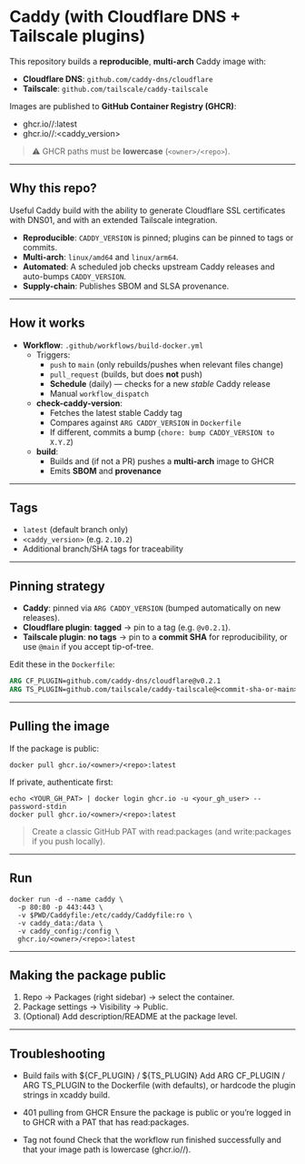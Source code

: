 # Caddy (with Cloudflare DNS + Tailscale plugins)

This repository builds a **reproducible**, **multi-arch** Caddy image with:
- **Cloudflare DNS**: `github.com/caddy-dns/cloudflare`
- **Tailscale**: `github.com/tailscale/caddy-tailscale`

Images are published to **GitHub Container Registry (GHCR)**:

- ghcr.io/<owner>/<repo>:latest
- ghcr.io/<owner>/<repo>:<caddy_version>

> ⚠️ GHCR paths must be **lowercase** (`<owner>/<repo>`).

---

## Why this repo?

Useful Caddy build with the ability to generate Cloudflare SSL certificates with DNS01, and with an extended Tailscale integration.

- **Reproducible**: `CADDY_VERSION` is pinned; plugins can be pinned to tags or commits.
- **Multi-arch**: `linux/amd64` and `linux/arm64`.
- **Automated**: A scheduled job checks upstream Caddy releases and auto-bumps `CADDY_VERSION`.
- **Supply-chain**: Publishes SBOM and SLSA provenance.

---

## How it works

- **Workflow**: `.github/workflows/build-docker.yml`
  - Triggers:
    - `push` to `main` (only rebuilds/pushes when relevant files change)
    - `pull_request` (builds, but does **not** push)
    - **Schedule** (daily) — checks for a new *stable* Caddy release
    - Manual `workflow_dispatch`
  - **check-caddy-version**:
    - Fetches the latest stable Caddy tag
    - Compares against `ARG CADDY_VERSION` in `Dockerfile`
    - If different, commits a bump (`chore: bump CADDY_VERSION to X.Y.Z`)
  - **build**:
    - Builds and (if not a PR) pushes a **multi-arch** image to GHCR
    - Emits **SBOM** and **provenance**

---

## Tags

- `latest` (default branch only)
- `<caddy_version>` (e.g. `2.10.2`)
- Additional branch/SHA tags for traceability

---

## Pinning strategy

- **Caddy**: pinned via `ARG CADDY_VERSION` (bumped automatically on new releases).
- **Cloudflare plugin**: **tagged** → pin to a tag (e.g. `@v0.2.1`).
- **Tailscale plugin**: **no tags** → pin to a **commit SHA** for reproducibility, or use `@main` if you accept tip-of-tree.

Edit these in the `Dockerfile`:

```dockerfile
ARG CF_PLUGIN=github.com/caddy-dns/cloudflare@v0.2.1
ARG TS_PLUGIN=github.com/tailscale/caddy-tailscale@<commit-sha-or-main>
```

---

## Pulling the image

If the package is public:

`docker pull ghcr.io/<owner>/<repo>:latest`

If private, authenticate first:

```
echo <YOUR_GH_PAT> | docker login ghcr.io -u <your_gh_user> --password-stdin
docker pull ghcr.io/<owner>/<repo>:latest
```

> Create a classic GitHub PAT with read:packages (and write:packages if you push locally).

---

## Run

```docker
docker run -d --name caddy \
  -p 80:80 -p 443:443 \
  -v $PWD/Caddyfile:/etc/caddy/Caddyfile:ro \
  -v caddy_data:/data \
  -v caddy_config:/config \
  ghcr.io/<owner>/<repo>:latest
```

---

## Making the package public

1. Repo → Packages (right sidebar) → select the container.
2. Package settings → Visibility → Public.
3. (Optional) Add description/README at the package level.

---

## Troubleshooting

- Build fails with ${CF_PLUGIN} / ${TS_PLUGIN}
Add ARG CF_PLUGIN / ARG TS_PLUGIN to the Dockerfile (with defaults), or hardcode the plugin strings in xcaddy build.

- 401 pulling from GHCR
Ensure the package is public or you’re logged in to GHCR with a PAT that has read:packages.

- Tag not found
Check that the workflow run finished successfully and that your image path is lowercase (ghcr.io/<owner>/<repo>).
